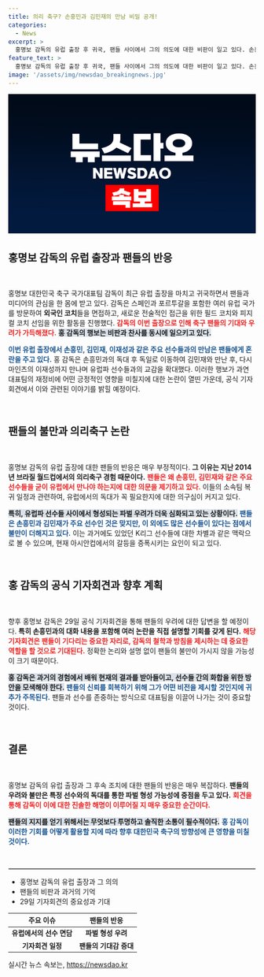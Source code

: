 ```yaml
---
title: 의리 축구? 손흥민과 김민재의 만남 비밀 공개!
categories:
  - News
excerpt: >
  홍명보 감독의 유럽 출장 후 귀국, 팬들 사이에서 그의 의도에 대한 비판이 일고 있다. 손흥민과 김민재 등 주요 선수를 직접 만나려는 시도에 파벌 형성 우려가 커지고 있는 가운데, 기자회견에서 그의 입장이 주목받고 있다.
feature_text: >
  홍명보 감독의 유럽 출장 후 귀국, 팬들 사이에서 그의 의도에 대한 비판이 일고 있다. 손흥민과 김민재 등 주요 선수를 직접 만나려는 시도에 파벌 형성 우려가 커지고 있는 가운데, 기자회견에서 그의 입장이 주목받고 있다.
image: '/assets/img/newsdao_breakingnews.jpg'
---
```


<p><img src="/assets/img/newsdao_breakingnews.jpg" alt="implanttips 속보" /></p>

<h2 data-ke-size="size26">홍명보 감독의 유럽 출장과 팬들의 반응</h2>

<p data-ke-size="size16">&nbsp;</p>

<p>홍명보 대한민국 축구 국가대표팀 감독이 최근 유럽 출장을 마치고 귀국하면서 팬들과 미디어의 관심을 한 몸에 받고 있다. 감독은 스페인과 포르투갈을 포함한 여러 유럽 국가를 방문하여 <b>외국인 코치</b>들을 면접하고, 새로운 전술적인 접근을 위한 필드 코치와 피지컬 코치 선임을 위한 활동을 진행했다. <b><span style="color: #ee2323;">감독의 이번 출장으로 인해 축구 팬들의 기대와 우려가 가득해졌다.</span></b> <b><span style="background-color: #21538527;">홍 감독의 행보는 비판과 찬사를 동시에 일으키고 있다.</span></b> </p>

<p><b><span style="color: #1a5490;">이번 유럽 출장에서 손흥민, 김민재, 이재성과 같은 주요 선수들과의 만남은 팬들에게 혼란을 주고 있다.</span></b> 홍 감독은 손흥민과의 독대 후 독일로 이동하여 김민재와 만난 후, 다시 마인츠의 이재성까지 만나며 유럽파 선수들과의 교감을 확대했다. 이러한 행보가 과연 대표팀의 재정비에 어떤 긍정적인 영향을 미칠지에 대한 논란이 열띤 가운데, 공식 기자회견에서 이와 관련된 이야기를 밝힐 예정이다.</p>

<p data-ke-size="size16">&nbsp;</p>

<h2 data-ke-size="size26">팬들의 불만과 의리축구 논란</h2>

<p data-ke-size="size16">&nbsp;</p>

<p>홍명보 감독의 유럽 출장에 대한 팬들의 반응은 매우 부정적이다. <b>그 이유는 지난 2014년 브라질 월드컵에서의 의리축구 경험 때문이다.</b> <b><span style="color: #ee2323;">팬들은 왜 손흥민, 김민재와 같은 주요 선수들을 굳이 유럽에서 만나야 하는지에 대한 의문을 제기하고 있다.</span></b> 이들의 소속팀 복귀 일정과 관련하여, 유럽에서의 독대가 꼭 필요한지에 대한 의구심이 커지고 있다.</p>

<p><b><span style="background-color: #21538527;">특히, 유럽파 선수들 사이에서 형성되는 파벌 우려가 더욱 심화되고 있는 상황이다.</span></b> <b><span style="color: #1a5490;">팬들은 손흥민과 김민재가 주요 선수인 것은 맞지만, 이 외에도 많은 선수들이 있다는 점에서 불만이 더해지고 있다.</span></b> 이는 과거에도 있었던 K리그 선수들에 대한 차별과 같은 맥락으로 볼 수 있으며, 현재 아시안컵에서의 갈등을 증폭시키는 요인이 되고 있다.</p>

<p data-ke-size="size16">&nbsp;</p>

<h2 data-ke-size="size26">홍 감독의 공식 기자회견과 향후 계획</h2>

<p data-ke-size="size16">&nbsp;</p>

<p>향후 홍명보 감독은 29일 공식 기자회견을 통해 팬들의 우려에 대한 답변을 할 예정이다. <b>특히 손흥민과의 대화 내용을 포함해 여러 논란을 직접 설명할 기회를 갖게 된다.</b> <b><span style="color: #ee2323;">해당 기자회견은 팬들이 기다리는 중요한 자리로, 감독의 철학과 방침을 제시하는 데 중요한 역할을 할 것으로 기대된다.</span></b> 정확한 논리와 설명 없이 팬들의 불만이 가시지 않을 가능성이 크기 때문이다.</p>

<p><b><span style="background-color: #21538527;">홍 감독은 과거의 경험에서 배워 현재의 결과를 받아들이고, 선수들 간의 화합을 위한 방안을 모색해야 한다.</span></b> <b><span style="color: #1a5490;">팬들의 신뢰를 회복하기 위해 그가 어떤 비전을 제시할 것인지에 귀추가 주목된다.</span></b> 팬들과 선수를 존중하는 방식으로 대표팀을 이끌어 나가는 것이 중요할 것이다.</p>

<p data-ke-size="size16">&nbsp;</p>

<h2 data-ke-size="size26">결론</h2>

<p data-ke-size="size16">&nbsp;</p>

<p>홍명보 감독의 유럽 출장과 그 후속 조치에 대한 팬들의 반응은 매우 복잡하다. <b>팬들의 우려와 불만은 특정 선수와의 독대를 통한 파벌 형성 가능성에 중점을 두고 있다.</b> <b><span style="color: #ee2323;">회견을 통해 감독이 이에 대한 진솔한 해명이 이루어질 지 매우 중요한 순간이다.</span></b> </p>

<p><b><span style="background-color: #21538527;">팬들의 지지를 얻기 위해서는 무엇보다 투명하고 솔직한 소통이 필수적이다.</span></b> <b><span style="color: #1a5490;">홍 감독이 이러한 기회를 어떻게 활용할 지에 따라 향후 대한민국 축구의 방향성에 큰 영향을 미칠 것이다.</span></b> </p>

<p data-ke-size="size16">&nbsp;</p> 

<hr style="border:1px solid #ccc;"/>

<ul>
    <li>홍명보 감독의 유럽 출장과 그 의의</li>
    <li>팬들의 비판과 과거의 기억</li>
    <li>29일 기자회견의 중요성과 기대</li>
</ul>

<table style="width:100%;">
    <thead>
        <tr>
            <th style="text-align: center;"><b>주요 이슈</b></th>
            <th style="text-align: center;"><b>팬들의 반응</b></th>
        </tr>
    </thead>
    <tbody>
        <tr>
            <td style="text-align: center; height: 17px;"><b>유럽에서의 선수 면담</b></td>
            <td style="text-align: center; height: 17px;"><b>파벌 형성 우려</b></td>
        </tr>
        <tr>
            <td style="text-align: center; height: 17px;"><b>기자회견 일정</b></td>
            <td style="text-align: center; height: 17px;"><b>팬들의 기대감 증대</b></td>
        </tr>
    </tbody>
</table>
실시간 뉴스 속보는, <a href="https://newsdao.kr" rel="dofollow">https://newsdao.kr</a>


